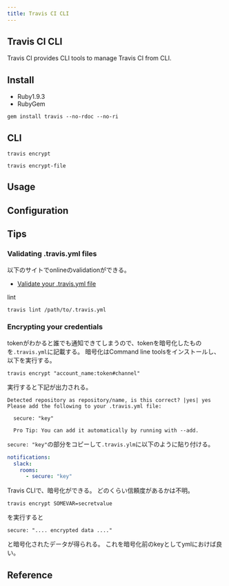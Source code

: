 ```yaml
---
title: Travis CI CLI
---
```


## Travis CI CLI
Travis CI provides CLI tools to manage Travis CI from CLI.

## Install
* Ruby1.9.3
* RubyGem

```
gem install travis --no-rdoc --no-ri
```

## CLI

```
travis encrypt
```

```
travis encrypt-file
```

## Usage

## Configuration

## Tips


### Validating .travis.yml files
以下のサイトでonlineのvalidationができる。
* [Validate your .travis.yml file](http://lint.travis-ci.org/)

lint

```
travis lint /path/to/.travis.yml
```

### Encrypting your credentials
tokenがわかると誰でも通知できてしまうので、tokenを暗号化したものを`.travis.yml`に記載する。
暗号化はCommand line toolsをインストールし、以下を実行する。

```
travis encrypt "account_name:token#channel"
```

実行すると下記が出力される。

```
Detected repository as repository/name, is this correct? |yes| yes
Please add the following to your .travis.yml file:

  secure: "key"

  Pro Tip: You can add it automatically by running with --add.
```

`secure: "key"`の部分をコピーして`.travis.ylm`に以下のように貼り付ける。　

```yaml
notifications:
  slack:
    rooms:
      - secure: "key"
```

Travis CLIで、暗号化ができる。
どのくらい信頼度があるかは不明。

```
travis encrypt SOMEVAR=secretvalue
```

を実行すると

```
secure: ".... encrypted data ...."
```

と暗号化されたデータが得られる。
これを暗号化前のkeyとしてymlにおけば良い。

## Reference
